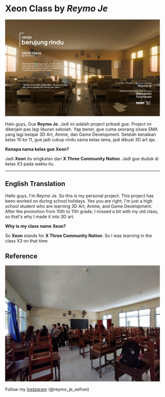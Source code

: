 # Xeon Class by *Reymo Je*

![xeon_class][xeon_class]

Halo guys, Gue **Reymo Je**. Jadi ini adalah project pribadi gue. Project ini dikerjain pas lagi liburan sekolah. Yap bener, gue cuma seorang siswa SMA yang lagi belajar 3D Art, Anime, dan Game Development. Setelah kenaikan kelas 10 ke 11, gue jadi cukup rindu sama kelas lama, jadi dibuat 3D art aja.

**Kenapa nama kelas gue Xeon?**

Jadi **Xeon** itu singkatan dari **X Three Community Nation**. Jadi gue duduk di kelas X3 pada waktu itu.

---

## English Translation

Hello guys, I'm Reymo Je. So this is my personal project. This project has been worked on during school holidays. Yes you are right, I'm just a high school student who are learning 3D Art, Anime, and Game Development. After the promotion from 10th to 11th grade, I missed a bit with my old class, so that's why I made it into 3D art.

**Why is my class name Xeon?**

So **Xeon** stands for **X Three Community Nation**. So I was learning in the class X3 on that time

## Reference

![reference][reference_img]


Follow my [Instagram][ig_link] (@reymo_je_xefron)

[xeon_class]: Render/xeon_class_gfx1.png
[reference_img]: Render/reference.jpg
[ig_link]: https://www.instagram.com/reymo_je_xefron/
